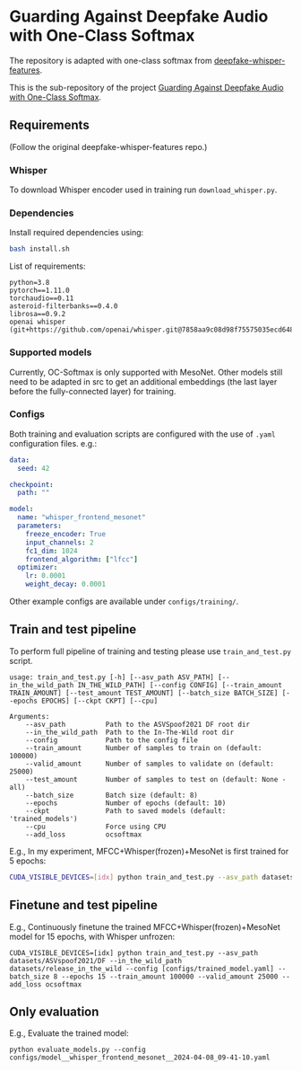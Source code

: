 Guarding Against Deepfake Audio with One-Class Softmax
===============
The repository is adapted with one-class softmax from [deepfake-whisper-features](https://github.com/piotrkawa/deepfake-whisper-features).

This is the sub-repository of the project [Guarding Against Deepfake Audio with One-Class Softmax](https://github.com/chihyi-lin/One-Class-Softmax). 

## Requirements
(Follow the original deepfake-whisper-features repo.)
### Whisper
To download Whisper encoder used in training run `download_whisper.py`.

### Dependencies
Install required dependencies using:
```bash
bash install.sh
```

List of requirements:
```
python=3.8
pytorch==1.11.0
torchaudio==0.11
asteroid-filterbanks==0.4.0
librosa==0.9.2
openai whisper (git+https://github.com/openai/whisper.git@7858aa9c08d98f75575035ecd6481f462d66ca27)
```

### Supported models
Currently, OC-Softmax is only supported with MesoNet. Other models still need to be adapted in src to get an additional embeddings (the last layer before the fully-connected layer) for training.

### Configs

Both training and evaluation scripts are configured with the use of `.yaml` configuration files.
e.g.:
```yaml
data:
  seed: 42

checkpoint:
  path: ""

model:
  name: "whisper_frontend_mesonet"
  parameters:
    freeze_encoder: True
    input_channels: 2
    fc1_dim: 1024
    frontend_algorithm: ["lfcc"]
  optimizer:
    lr: 0.0001
    weight_decay: 0.0001
```

Other example configs are available under `configs/training/`.

## Train and test pipeline 

To perform full pipeline of training and testing please use `train_and_test.py` script.

```
usage: train_and_test.py [-h] [--asv_path ASV_PATH] [--in_the_wild_path IN_THE_WILD_PATH] [--config CONFIG] [--train_amount TRAIN_AMOUNT] [--test_amount TEST_AMOUNT] [--batch_size BATCH_SIZE] [--epochs EPOCHS] [--ckpt CKPT] [--cpu]

Arguments: 
    --asv_path          Path to the ASVSpoof2021 DF root dir
    --in_the_wild_path  Path to the In-The-Wild root dir
    --config            Path to the config file
    --train_amount      Number of samples to train on (default: 100000)
    --valid_amount      Number of samples to validate on (default: 25000)
    --test_amount       Number of samples to test on (default: None - all)
    --batch_size        Batch size (default: 8)
    --epochs            Number of epochs (default: 10)
    --ckpt              Path to saved models (default: 'trained_models')
    --cpu               Force using CPU
    --add_loss          ocsoftmax
```

E.g., In my experiment, MFCC+Whisper(frozen)+MesoNet is first trained for 5 epochs:
```bash
CUDA_VISIBLE_DEVICES=[idx] python train_and_test.py --asv_path datasets/ASVspoof2021/DF --in_the_wild_path datasets/release_in_the_wild --config configs/training/whisper_frontend_mesonet_mfcc.yaml --batch_size 8 --epochs 5 --train_amount 100000 --valid_amount 25000 --add_loss ocsoftmax
```


## Finetune and test pipeline
E.g., Continuously finetune the trained MFCC+Whisper(frozen)+MesoNet model for 15 epochs, with Whisper unfrozen: 
```
CUDA_VISIBLE_DEVICES=[idx] python train_and_test.py --asv_path datasets/ASVspoof2021/DF --in_the_wild_path datasets/release_in_the_wild --config [configs/trained_model.yaml] --batch_size 8 --epochs 15 --train_amount 100000 --valid_amount 25000 --add_loss ocsoftmax
```

## Only evaluation
E.g., Evaluate the trained model:
```
python evaluate_models.py --config configs/model__whisper_frontend_mesonet__2024-04-08_09-41-10.yaml
```
